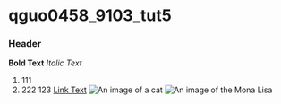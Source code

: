 # qguo0458_9103_tut5
### Header
__Bold Text__
_Italic Text_
1. 111
2. 222
123
[Link Text](https://www.google.com)
![An image of a cat](https://placecats.com/200/300)
![An image of the Mona Lisa](assets/Mona_Lisa_by_Leonardo_da_Vinci_500_x_700.jpg)